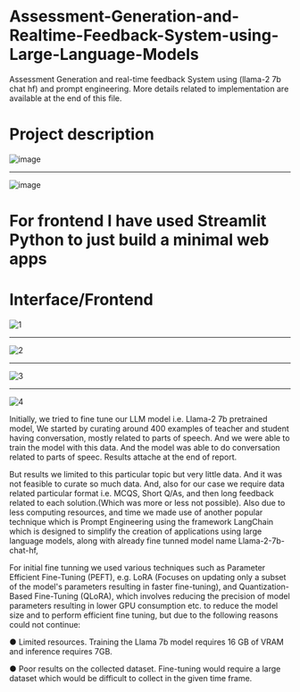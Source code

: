 # Assessment-Generation-and-Realtime-Feedback-System-using-Large-Language-Models 
Assessment Generation and real-time feedback System using (llama-2 7b chat hf) and prompt engineering.
More details related to implementation are available at the end of this file.

# Project description

![image](https://github.com/KamleshKumar427/Assessment-Generation-and-Realtime-Feedback-System-using-Large-Language-Models/assets/95052507/30b50de4-7cb9-4503-a23d-f06adb8a3eec)

-------------------------------------------------------------------------------------------------------------------------------------------------------------------------------------
![image](https://github.com/KamleshKumar427/Assessment-Generation-and-Realtime-Feedback-System-using-Large-Language-Models/assets/95052507/90883b42-e8d3-47b0-a93f-c103406b28f4)

# For frontend I have used Streamlit Python to just build a minimal web apps

# Interface/Frontend

![1](https://github.com/KamleshKumar427/Assessment-Generation-and-Realtime-Feedback-System-using-Large-Language-Models/assets/95052507/5f96107a-7f6d-4930-ab2b-76fb5ae63d4f)

-------------------------------------------------------------------------------------------------------------------------------------------------------------------------------------

![2](https://github.com/KamleshKumar427/Assessment-Generation-and-Realtime-Feedback-System-using-Large-Language-Models/assets/95052507/8bc8ca5e-4ad0-432e-9645-ecfe903a2374)

-------------------------------------------------------------------------------------------------------------------------------------------------------------------------------------

![3](https://github.com/KamleshKumar427/Assessment-Generation-and-Realtime-Feedback-System-using-Large-Language-Models/assets/95052507/2d71993b-0861-4d2e-a5f9-ea6cd2bb2869)

-------------------------------------------------------------------------------------------------------------------------------------------------------------------------------------

![4](https://github.com/KamleshKumar427/Assessment-Generation-and-Realtime-Feedback-System-using-Large-Language-Models/assets/95052507/d8acb180-00e0-422d-bbbd-2a681f538e1d)

Initially, we tried to fine tune our LLM model i.e. Llama-2 7b pretrained model, We started by
curating around 400 examples of teacher and student having conversation, mostly related to
parts of speech. And we were able to train the model with this data. And the model was able to
do conversation related to parts of speec. Results attache at the end of report.

But results we limited to this particular topic but very little data. And it was not feasible to curate
so much data. And, also for our case we require data related particular format i.e. MCQS, Short
Q/As, and then long feedback related to each solution.(Which was more or less not possible).
Also due to less computing resources, and time we made use of another popular technique
which is Prompt Engineering using the framework LangChain which is designed to simplify the
creation of applications using large language models, along with already fine tunned model
name Llama-2-7b-chat-hf,

For initial fine tunning we used various techniques such as Parameter Efficient Fine-Tuning
(PEFT), e.g. LoRA (Focuses on updating only a subset of the model's parameters resulting in
faster fine-tuning), and Quantization-Based Fine-Tuning (QLoRA), which involves reducing the
precision of model parameters resulting in lower GPU consumption etc. to reduce the model
size and to perform efficient fine tuning, but due to the following reasons could not continue:


● Limited resources. Training the Llama 7b model requires 16 GB of VRAM and inference
requires 7GB.


● Poor results on the collected dataset. Fine-tuning would require a large dataset which
would be difficult to collect in the given time frame.

